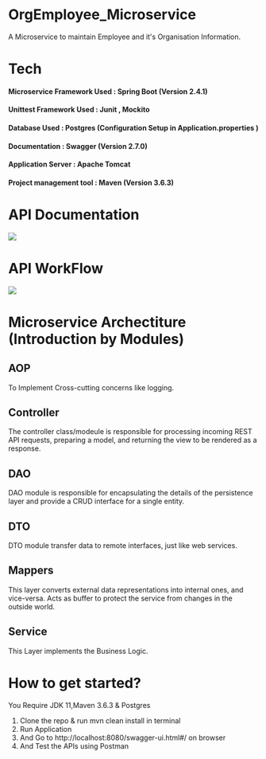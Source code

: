 # OrgEmployee_Microservice
A Microservice to maintain Employee and it's Organisation  Information.

# Tech 
#### Microservice Framework Used : Spring Boot (Version 2.4.1) 
#### Unittest Framework Used : Junit , Mockito
#### Database Used : Postgres (Configuration Setup in Application.properties )
#### Documentation : Swagger (Version 2.7.0)
#### Application Server : Apache Tomcat
#### Project management tool : Maven (Version 3.6.3)

# API Documentation
<a href="http://fvcproductions.com"><img src="https://github.com/gyrsh/OrgEmployee_Microservice/blob/main/Screenshot%202021-05-23%20at%207.36.42%20PM.png" ></a>

# API WorkFlow
<a href="http://fvcproductions.com"><img src="https://github.com/gyrsh/OrgEmployee_Microservice/blob/main/controller-and-restcontroller-annotations-in-spring-boot-1.jpeg" ></a>


# Microservice Archectiture (Introduction by Modules)
## AOP
To Implement Cross-cutting concerns like logging.
## Controller
The controller class/modeule is responsible for processing incoming REST API requests, preparing a model, and returning the view to be rendered as a response.
## DAO
DAO module is responsible for encapsulating the details of the persistence layer and provide a CRUD interface for a single entity.
## DTO
DTO module transfer data to remote interfaces, just like web services.
## Mappers
This layer converts external data representations into internal ones, and vice-versa. Acts as buffer to protect the service from changes in the outside
world.
## Service
This Layer implements the Business Logic.

# How to get started?
You Require
JDK 11,Maven 3.6.3 & Postgres

1. Clone the repo & run mvn clean install in terminal
2. Run Application 
3. And Go to http://localhost:8080/swagger-ui.html#/ on browser 
4. And Test the APIs using Postman
